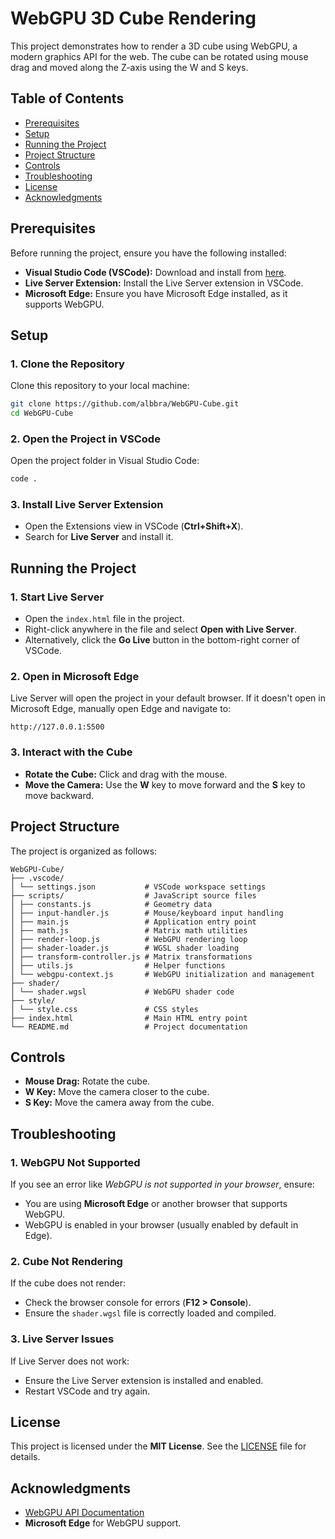 # WebGPU 3D Cube Rendering

This project demonstrates how to render a 3D cube using WebGPU, a modern graphics API for the web. The cube can be rotated using mouse drag and moved along the Z-axis using the W and S keys.

## Table of Contents

- [Prerequisites](#prerequisites)
- [Setup](#setup)
- [Running the Project](#running-the-project)
- [Project Structure](#project-structure)
- [Controls](#controls)
- [Troubleshooting](#troubleshooting)
- [License](#license)
- [Acknowledgments](#acknowledgments)

## Prerequisites

Before running the project, ensure you have the following installed:

- **Visual Studio Code (VSCode):** Download and install from [here](https://code.visualstudio.com/).
- **Live Server Extension:** Install the Live Server extension in VSCode.
- **Microsoft Edge:** Ensure you have Microsoft Edge installed, as it supports WebGPU.

## Setup

### 1. Clone the Repository

Clone this repository to your local machine:

```bash
git clone https://github.com/albbra/WebGPU-Cube.git
cd WebGPU-Cube
```

### 2. Open the Project in VSCode

Open the project folder in Visual Studio Code:

```bash
code .
```

### 3. Install Live Server Extension

- Open the Extensions view in VSCode (**Ctrl+Shift+X**).
- Search for **Live Server** and install it.

## Running the Project

### 1. Start Live Server

- Open the `index.html` file in the project.
- Right-click anywhere in the file and select **Open with Live Server**.
- Alternatively, click the **Go Live** button in the bottom-right corner of VSCode.

### 2. Open in Microsoft Edge

Live Server will open the project in your default browser. If it doesn't open in Microsoft Edge, manually open Edge and navigate to:

```
http://127.0.0.1:5500
```

### 3. Interact with the Cube

- **Rotate the Cube:** Click and drag with the mouse.
- **Move the Camera:** Use the **W** key to move forward and the **S** key to move backward.

## Project Structure

The project is organized as follows:

```
WebGPU-Cube/
├── .vscode/
│ └── settings.json           # VSCode workspace settings
├── scripts/                  # JavaScript source files
│ ├── constants.js            # Geometry data
│ ├── input-handler.js        # Mouse/keyboard input handling
│ ├── main.js                 # Application entry point
│ ├── math.js                 # Matrix math utilities
│ ├── render-loop.js          # WebGPU rendering loop
│ ├── shader-loader.js        # WGSL shader loading
│ ├── transform-controller.js # Matrix transformations
│ ├── utils.js                # Helper functions
│ └── webgpu-context.js       # WebGPU initialization and management
├── shader/
│ └── shader.wgsl             # WebGPU shader code
├── style/
│ └── style.css               # CSS styles
├── index.html                # Main HTML entry point
└── README.md                 # Project documentation
```

## Controls

- **Mouse Drag:** Rotate the cube.
- **W Key:** Move the camera closer to the cube.
- **S Key:** Move the camera away from the cube.

## Troubleshooting

### 1. WebGPU Not Supported

If you see an error like *WebGPU is not supported in your browser*, ensure:

- You are using **Microsoft Edge** or another browser that supports WebGPU.
- WebGPU is enabled in your browser (usually enabled by default in Edge).

### 2. Cube Not Rendering

If the cube does not render:

- Check the browser console for errors (**F12 > Console**).
- Ensure the `shader.wgsl` file is correctly loaded and compiled.

### 3. Live Server Issues

If Live Server does not work:

- Ensure the Live Server extension is installed and enabled.
- Restart VSCode and try again.

## License

This project is licensed under the **MIT License**. See the [LICENSE](LICENSE) file for details.

## Acknowledgments

- [WebGPU API Documentation](https://gpuweb.github.io/gpuweb/)
- **Microsoft Edge** for WebGPU support.
